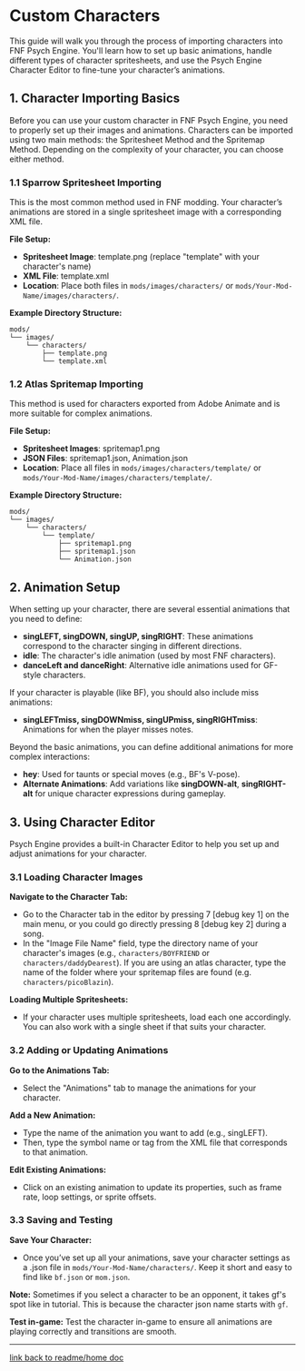 # Custom Characters

This guide will walk you through the process of importing characters into FNF Psych Engine. You'll learn how to set up basic animations, handle different types of character spritesheets, and use the Psych Engine Character Editor to fine-tune your character’s animations.

## 1. **Character Importing Basics**

Before you can use your custom character in FNF Psych Engine, you need to properly set up their images and animations. Characters can be imported using two main methods: the Spritesheet Method and the Spritemap Method. Depending on the complexity of your character, you can choose either method.

### 1.1 **Sparrow Spritesheet Importing**

This is the most common method used in FNF modding. Your character’s animations are stored in a single spritesheet image with a corresponding XML file.

**File Setup:**

- **Spritesheet Image**: template.png (replace "template" with your character's name)
- **XML File**: template.xml
- **Location**: Place both files in `mods/images/characters/` or `mods/Your-Mod-Name/images/characters/`.

**Example Directory Structure:**

```
mods/
└── images/
    └── characters/
        ├── template.png
        └── template.xml
```

### 1.2 **Atlas Spritemap Importing**

This method is used for characters exported from Adobe Animate and is more suitable for complex animations.

**File Setup:**

- **Spritesheet Images**: spritemap1.png
- **JSON Files**: spritemap1.json, Animation.json
- **Location**: Place all files in `mods/images/characters/template/` or `mods/Your-Mod-Name/images/characters/template/`.

**Example Directory Structure:**

```
mods/
└── images/
    └── characters/
        └── template/
            ├── spritemap1.png
            ├── spritemap1.json
            └── Animation.json
```

## 2. **Animation Setup**

When setting up your character, there are several essential animations that you need to define:

- **singLEFT, singDOWN, singUP, singRIGHT**: These animations correspond to the character singing in different directions.
- **idle**: The character's idle animation (used by most FNF characters).
- **danceLeft and danceRight**: Alternative idle animations used for GF-style characters.

If your character is playable (like BF), you should also include miss animations:

- **singLEFTmiss, singDOWNmiss, singUPmiss, singRIGHTmiss**: Animations for when the player misses notes.

Beyond the basic animations, you can define additional animations for more complex interactions:

- **hey**: Used for taunts or special moves (e.g., BF's V-pose).
- **Alternate Animations**: Add variations like **singDOWN-alt**, **singRIGHT-alt** for unique character expressions during gameplay.

## 3. **Using Character Editor**

Psych Engine provides a built-in Character Editor to help you set up and adjust animations for your character.

### 3.1 **Loading Character Images**

**Navigate to the Character Tab:**

- Go to the Character tab in the editor by pressing 7 [debug key 1] on the main menu, or you could go directly pressing 8 [debug key 2] during a song.
- In the "Image File Name" field, type the directory name of your character's images (e.g., `characters/BOYFRIEND` or `characters/daddyDearest`). If you are using an atlas character, type the name of the folder where your spritemap files are found (e.g. `characters/picoBlazin`).

**Loading Multiple Spritesheets:**

- If your character uses multiple spritesheets, load each one accordingly. You can also work with a single sheet if that suits your character.

### 3.2 **Adding or Updating Animations**

**Go to the Animations Tab:**

- Select the "Animations" tab to manage the animations for your character.

**Add a New Animation:**

- Type the name of the animation you want to add (e.g., singLEFT).
- Then, type the symbol name or tag from the XML file that corresponds to that animation.

**Edit Existing Animations:**

- Click on an existing animation to update its properties, such as frame rate, loop settings, or sprite offsets.

### 3.3 **Saving and Testing**

**Save Your Character:**

- Once you’ve set up all your animations, save your character settings as a .json file in `mods/Your-Mod-Name/characters/`. Keep it short and easy to find like `bf.json` or `mom.json`.

**Note:** Sometimes if you select a character to be an opponent, it takes gf's spot like in tutorial. This is because the character json name starts with `gf`.

**Test in-game:** Test the character in-game to ensure all animations are playing correctly and transitions are smooth.

---
[link back to readme/home doc](https://github.com/BobbyDrawz/psych-engine-modding-docs-unofficial/blob/main/README.md)
